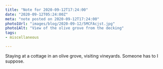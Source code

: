 ```yaml
---
title: "Note for 2020-09-12T17:24:00"
date: "2020-09-12T05:24:00Z"
meta: "note posted on 2020-09-12T17:24:00"
photo1Url: "images/blog/2020-09-12/5MCFAcjst.jpg"
photo1Alt: "View of the olive grove from the decking"
tags:
- miscellaneous

---
```

Staying at a cottage in an olive grove, visiting vineyards. Someone has to I suppose.
